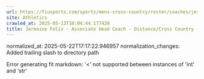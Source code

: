 ```yaml
---
url: https://fiusports.com/sports/mens-cross-country/roster/coaches/jermaine-felix/3292/
site: Athletics
crawled_at: 2025-05-13T10:04:44.177420
title: Jermaine Felix - Associate Head Coach - Distance/Cross Country - Men's Cross Country/ Track Coaches - FIU Athletics
---
```

normalized_at: 2025-05-22T17:17:22.946957
normalization_changes: Added trailing slash to directory path

Error generating fit markdown: '<' not supported between instances of 'int' and 'str'